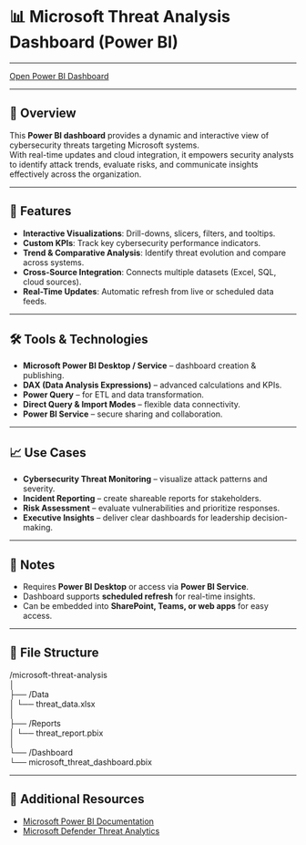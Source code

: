 # 📊 Microsoft Threat Analysis Dashboard (Power BI)

---

[](https://app.powerbi.com/groups/me/reports/836d0996-d4f5-45b7-9253-1e750f548526/b794caf61d610d989a37?experience=power-bi)

[Open Power BI Dashboard](https://app.powerbi.com/groups/me/reports/836d0996-d4f5-45b7-9253-1e750f548526/b794caf61d610d989a37?experience=power-bi)

---

## 🧠 Overview

This **Power BI dashboard** provides a dynamic and interactive view of cybersecurity threats targeting Microsoft systems.  
With real-time updates and cloud integration, it empowers security analysts to identify attack trends, evaluate risks, and communicate insights effectively across the organization.

---

## 🔧 Features

- **Interactive Visualizations**: Drill-downs, slicers, filters, and tooltips.  
- **Custom KPIs**: Track key cybersecurity performance indicators.  
- **Trend & Comparative Analysis**: Identify threat evolution and compare across systems.  
- **Cross-Source Integration**: Connects multiple datasets (Excel, SQL, cloud sources).  
- **Real-Time Updates**: Automatic refresh from live or scheduled data feeds.  

---

## 🛠 Tools & Technologies

- **Microsoft Power BI Desktop / Service** – dashboard creation & publishing.  
- **DAX (Data Analysis Expressions)** – advanced calculations and KPIs.  
- **Power Query** – for ETL and data transformation.  
- **Direct Query & Import Modes** – flexible data connectivity.  
- **Power BI Service** – secure sharing and collaboration.  

---

## 📈 Use Cases

- **Cybersecurity Threat Monitoring** – visualize attack patterns and severity.  
- **Incident Reporting** – create shareable reports for stakeholders.  
- **Risk Assessment** – evaluate vulnerabilities and prioritize responses.  
- **Executive Insights** – deliver clear dashboards for leadership decision-making.  

---

## 📌 Notes

- Requires **Power BI Desktop** or access via **Power BI Service**.  
- Dashboard supports **scheduled refresh** for real-time insights.  
- Can be embedded into **SharePoint, Teams, or web apps** for easy access.  

---

## 📂 File Structure

/microsoft-threat-analysis  
│  
├── /Data  
│   └── threat_data.xlsx  
│  
├── /Reports  
│   └── threat_report.pbix  
│  
└── /Dashboard  
    └── microsoft_threat_dashboard.pbix  

---

## 🔗 Additional Resources

- [Microsoft Power BI Documentation](https://learn.microsoft.com/en-us/power-bi/)  
- [Microsoft Defender Threat Analytics](https://learn.microsoft.com/en-us/defender-xdr/threat-analytics)  
